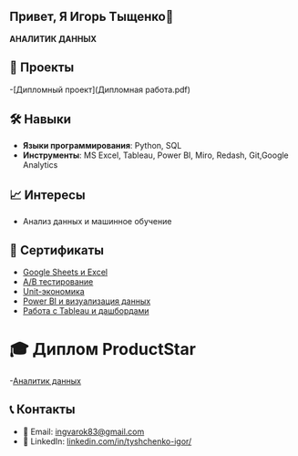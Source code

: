 ## Привет, Я Игорь Тыщенко👋

 **AНАЛИТИК ДАННЫХ**

## 🚀 Проекты
-[Дипломный проект](Дипломная работа.pdf)
 
## 🛠️ Навыки
- **Языки программирования**: Python, SQL  
- **Инструменты**: MS Excel, Tableau, Power BI, Miro, Redash, Git,Google Analytics

## 📈 Интересы
- Анализ данных и машинное обучение

## 📜  Cертификаты
-  [Google Sheets и Excel](СертификатGooglSheets.jpg)
-  [A/B тестирование](СертификатABтест.jpg)
-  [Unit-экономика](СертификатUNITЭкономика.jpg)
-  [Power BI и визуализация данных](СертификатPowerBI.jpg)
-  [Работа с Tableau и дашбордами](СертификатTableau.jpg)


# 🎓 Диплом ProductStar
-[Аналитик данных](ДипломProductStar1.jpg)

## 📞 Контакты
- 📧 Email: [ingvarok83@gmail.com](mailto:your.email@example.com)
- 💼 LinkedIn: [linkedin.com/in/tyshchenko-igor/](https://linkedin.com/in/tyshchenko-igor/)

